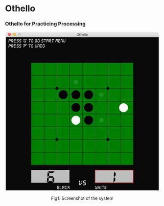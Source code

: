 # Othello
<h3>Othello for Practicing Processing</h3>


<div align = "center">
<img src="https://github.com/nshhhin/Images/blob/master/othello.png" width = "500px" height = "auto">
<p>Fig1. Screenshot of the system </p>
</div>


